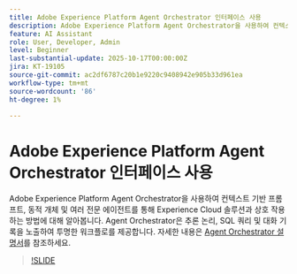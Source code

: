 ```yaml
---
title: Adobe Experience Platform Agent Orchestrator 인터페이스 사용
description: Adobe Experience Platform Agent Orchestrator을 사용하여 컨텍스트 기반 프롬프트, 동적 개체 및 여러 전문 에이전트를 통해 Experience Cloud 솔루션과 상호 작용하는 방법에 대해 알아봅니다.
feature: AI Assistant
role: User, Developer, Admin
level: Beginner
last-substantial-update: 2025-10-17T00:00:00Z
jira: KT-19105
source-git-commit: ac2df6787c20b1e9220c9408942e905b33d961ea
workflow-type: tm+mt
source-wordcount: '86'
ht-degree: 1%

---
```


# Adobe Experience Platform Agent Orchestrator 인터페이스 사용

Adobe Experience Platform Agent Orchestrator을 사용하여 컨텍스트 기반 프롬프트, 동적 개체 및 여러 전문 에이전트를 통해 Experience Cloud 솔루션과 상호 작용하는 방법에 대해 알아봅니다. Agent Orchestrator은 추론 논리, SQL 쿼리 및 대화 기록을 노출하여 투명한 워크플로를 제공합니다. 자세한 내용은 [Agent Orchestrator 설명서](https://experienceleague.adobe.com/ko/docs/experience-cloud-ai/experience-cloud-ai/agents/agent-orchestrator)를 참조하세요.

>[!SLIDE](agent-orchestrator-ui)
